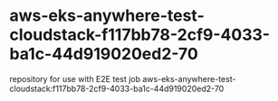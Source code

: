 # aws-eks-anywhere-test-cloudstack-f117bb78-2cf9-4033-ba1c-44d919020ed2-70
repository for use with E2E test job aws-eks-anywhere-test-cloudstack:f117bb78-2cf9-4033-ba1c-44d919020ed2-70

